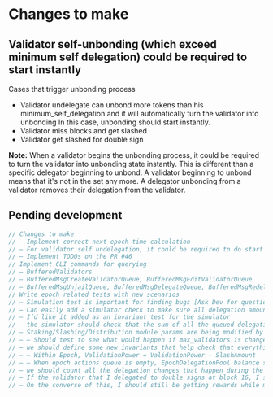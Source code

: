<!--
order: 3
-->

# Changes to make

## Validator self-unbonding (which exceed minimum self delegation) could be required to start instantly

Cases that trigger unbonding process

- Validator undelegate can unbond more tokens than his minimum_self_delegation and it will automatically turn the validator into unbonding
In this case, unbonding should start instantly.
- Validator miss blocks and get slashed
- Validator get slashed for double sign

**Note:** When a validator begins the unbonding process, it could be required to turn the validator into unbonding state instantly.
  This is different than a specific delegator beginning to unbond. A validator beginning to unbond means that it's not in the set any more.
  A delegator unbonding from a validator removes their delegation from the validator.

## Pending development

```go
// Changes to make
// — Implement correct next epoch time calculation
// — For validator self undelegation, it could be required to do start on end blocker
// — Implement TODOs on the PR #46
// Implement CLI commands for querying
// — BufferedValidators
// — BufferedMsgCreateValidatorQueue, BufferedMsgEditValidatorQueue
// — BufferedMsgUnjailQueue, BufferedMsgDelegateQueue, BufferedMsgRedelegationQueue, BufferedMsgUndelegateQueue
// Write epoch related tests with new scenarios
// — Simulation test is important for finding bugs [Ask Dev for questions) 
// — Can easily add a simulator check to make sure all delegation amounts in queue add up to the same amount that’s in the EpochUnbondedPool
// — I’d like it added as an invariant test for the simulator
// — the simulator should check that the sum of all the queued delegations always equals the amount kept track in the data
// — Staking/Slashing/Distribution module params are being modified by governance based on vote result instantly. We should test the effect.
// — — Should test to see what would happen if max_validators is changed though, in the middle of an epoch
// — we should define some new invariants that help check that everything is working smoothly with these new changes for 3 modules e.g. https://github.com/onomyprotocol/tm-load-test/customclient/blob/master/x/staking/keeper/invariants.go
// — — Within Epoch, ValidationPower = ValidationPower - SlashAmount
// — — When epoch actions queue is empty, EpochDelegationPool balance should be zero
// — we should count all the delegation changes that happen during the epoch, and then make sure that the resulting change at the end of the epoch is actually correct
// — If the validator that I delegated to double signs at block 16, I should still get slashed instantly because even though I asked to unbond at 14, they still used my power at block 16, I should only be not liable for slashes once my power is stopped being used
// — On the converse of this, I should still be getting rewards while my power is being used.  I shouldn’t stop receiving rewards until block 20
```
